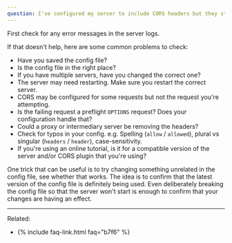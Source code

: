 ```yaml
---
question: I've configured my server to include CORS headers but they still aren't showing up. Why?
---
```


First check for any error messages in the server logs.

If that doesn't help, here are some common problems to check:

* Have you saved the config file?
* Is the config file in the right place?
* If you have multiple servers, have you changed the correct one?
* The server may need restarting. Make sure you restart the correct server.
* CORS may be configured for some requests but not the request you're attempting.
* Is the failing request a preflight `OPTIONS` request? Does your configuration handle that?
* Could a proxy or intermediary server be removing the headers?
* Check for typos in your config. e.g. Spelling (`allow` / `allowed`), plural vs singular (`headers` / `header`),
  case-sensitivity.
* If you're using an online tutorial, is it for a compatible version of the server and/or CORS plugin that you're using?

One trick that can be useful is to try changing something unrelated in the config file, see whether that works. The
idea is to confirm that the latest version of the config file is definitely being used. Even deliberately breaking the
config file so that the server won't start is enough to confirm that your changes are having an effect.

---

Related:

* {% include faq-link.html faq="b7f6" %}
